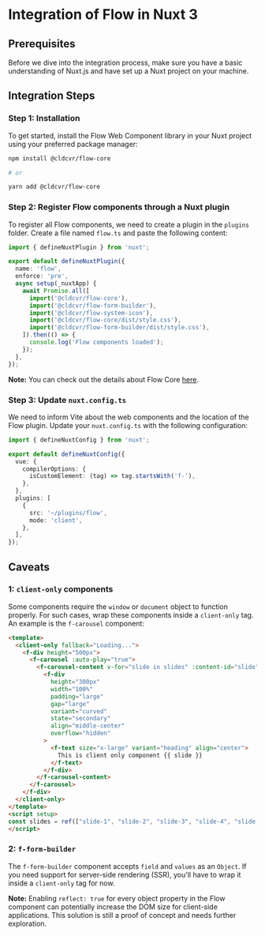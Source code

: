 

# Integration of Flow in Nuxt 3

## Prerequisites

Before we dive into the integration process, make sure you have a basic understanding of Nuxt.js and have set up a Nuxt project on your machine.

## Integration Steps

### Step 1: Installation

To get started, install the Flow Web Component library in your Nuxt project using your preferred package manager:

```bash
npm install @cldcvr/flow-core

# or

yarn add @cldcvr/flow-core
```

### Step 2: Register Flow components through a Nuxt plugin

To register all Flow components, we need to create a plugin in the `plugins` folder. Create a file named `flow.ts` and paste the following content:

```typescript
import { defineNuxtPlugin } from 'nuxt';

export default defineNuxtPlugin({
  name: 'flow',
  enforce: 'pre',
  async setup(_nuxtApp) {
    await Promise.all([
      import('@cldcvr/flow-core'),
      import('@cldcvr/flow-form-builder'),
      import('@cldcvr/flow-system-icon'),
      import('@cldcvr/flow-core/dist/style.css'),
      import('@cldcvr/flow-form-builder/dist/style.css'),
    ]).then(() => {
      console.log('Flow components loaded');
    });
  },
});
```

**Note:** You can check out the details about Flow Core [here](https://github.com/cldcvr/flow-core).

### Step 3: Update `nuxt.config.ts`

We need to inform Vite about the web components and the location of the Flow plugin. Update your `nuxt.config.ts` with the following configuration:

```typescript
import { defineNuxtConfig } from 'nuxt';

export default defineNuxtConfig({
  vue: {
    compilerOptions: {
      isCustomElement: (tag) => tag.startsWith('f-'),
    },
  },
  plugins: [
    {
      src: '~/plugins/flow',
      mode: 'client',
    },
  ],
});
```

## Caveats

### 1: `client-only` components

Some components require the `window` or `document` object to function properly. For such cases, wrap these components inside a `client-only` tag. An example is the `f-carousel` component:

```html
<template>
  <client-only fallback="Loading...">
    <f-div height="500px">
      <f-carousel :auto-play="true">
        <f-carousel-content v-for="slide in slides" :content-id="slide">
          <f-div
            height="300px"
            width="100%"
            padding="large"
            gap="large"
            variant="curved"
            state="secondary"
            align="middle-center"
            overflow="hidden"
          >
            <f-text size="x-large" variant="heading" align="center">
              This is client only component {{ slide }}
            </f-text>
          </f-div>
        </f-carousel-content>
      </f-carousel>
    </f-div>
  </client-only>
</template>
<script setup>
const slides = ref(["slide-1", "slide-2", "slide-3", "slide-4", "slide-5"]);
</script>
```

### 2: `f-form-builder`

The `f-form-builder` component accepts `field` and `values` as an `Object`. If you need support for server-side rendering (SSR), you'll have to wrap it inside a `client-only` tag for now.

**Note:** Enabling `reflect: true` for every object property in the Flow component can potentially increase the DOM size for client-side applications. This solution is still a proof of concept and needs further exploration.

